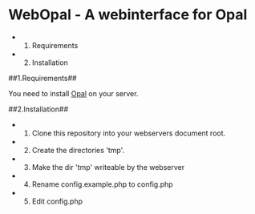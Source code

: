 WebOpal - A webinterface for Opal
==================================

- 1. Requirements
- 2. Installation

##1.Requirements##

You need to install [Opal](https://projects.uebb.tu-berlin.de/opal/trac) on your server.

##2.Installation##

- 1. Clone this repository into your webservers document root.
- 2. Create the directories 'tmp'.
- 3. Make the dir 'tmp' writeable by the webserver
- 4. Rename config.example.php to config.php
- 5. Edit config.php
